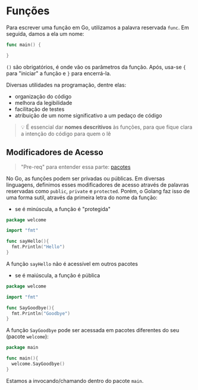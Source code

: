 # Funções
Para escrever uma função em Go, utilizamos a palavra reservada `func`. Em seguida, damos a ela um nome:
```go
func main() {

}
```
`()` são obrigatórios, é onde vão os parâmetros da função. Após, usa-se `{` para "iniciar" a função e `}` para encerrá-la.

Diversas utilidades na programação, dentre elas:
- organização do código
- melhora da legibilidade
- facilitação de testes
- atribuição de um nome significativo a um pedaço de código
> :bulb: É essencial dar **nomes descritivos** às funções, para que fique clara a intenção do código para quem o lê

## Modificadores de Acesso
> "Pre-req" para entender essa parte: [pacotes](pacotes.md)

No Go, as funções podem ser privadas ou públicas. 
Em diversas linguagens, definimos esses modificadores de acesso através de palavras reservadas como `public`, `private` e `protected`. 
Porém, o Golang faz isso de uma forma sutil, através da primeira letra do nome da função:

- se é minúscula, a função é "protegida"
```go
package welcome

import "fmt"

func sayHello(){
  fmt.Println("Hello")
}
```
A função `sayHello` não é acessível em outros pacotes

- se é maiúscula, a função é pública
```go
package welcome

import "fmt"

func SayGoodbye(){
  fmt.Println("Goodbye")
}
```
A função `SayGoodbye` pode ser acessada em pacotes diferentes do seu (pacote `welcome`):
```go
package main

func main(){
  welcome.SayGoodbye()
}
```
Estamos a invocando/chamando dentro do pacote `main`.
